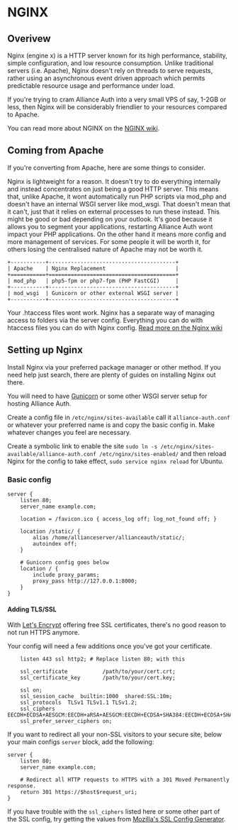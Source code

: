 # NGINX

## Overivew

Nginx (engine x) is a HTTP server known for its high performance, stability, simple configuration, and low resource consumption. Unlike traditional servers (i.e. Apache), Nginx doesn't rely on threads to serve requests, rather using an asynchronous event driven approach which permits predictable resource usage and performance under load.

If you're trying to cram Alliance Auth into a very small VPS of say, 1-2GB or less, then Nginx will be considerably friendlier to your resources compared to Apache.

You can read more about NGINX on the [NGINX wiki](https://www.nginx.com/resources/wiki/).

## Coming from Apache

If you're converting from Apache, here are some things to consider.

Nginx is lightweight for a reason. It doesn't try to do everything internally and instead concentrates on just being a good HTTP server. This means that, unlike Apache, it wont automatically run PHP scripts via mod_php and doesn't have an internal WSGI server like mod_wsgi. That doesn't mean that it can't, just that it relies on external processes to run these instead. This might be good or bad depending on your outlook. It's good because it allows you to segment your applications, restarting Alliance Auth wont impact your PHP applications. On the other hand it means more config and more management of services. For some people it will be worth it, for others losing the centralised nature of Apache may not be worth it.

```eval_rst
+-----------+----------------------------------------+
| Apache    | Nginx Replacement                      | 
+===========+========================================+
| mod_php   | php5-fpm or php7-fpm (PHP FastCGI)     | 
+-----------+----------------------------------------+
| mod_wsgi  | Gunicorn or other external WSGI server |
+-----------+----------------------------------------+

```

Your .htaccess files wont work. Nginx has a separate way of managing access to folders via the server config. Everything you can do with htaccess files you can do with Nginx config. [Read more on the Nginx wiki](https://www.nginx.com/resources/wiki/start/topics/examples/likeapache-htaccess/)

## Setting up Nginx

Install Nginx via your preferred package manager or other method. If you need help just search, there are plenty of guides on installing Nginx out there.

You will need to have [Gunicorn](gunicorn.md) or some other WSGI server setup for hosting Alliance Auth.

Create a config file in `/etc/nginx/sites-available` call it `alliance-auth.conf` or whatever your preferred name is and copy the basic config in. Make whatever changes you feel are necessary.

Create a symbolic link to enable the site `sudo ln -s /etc/nginx/sites-available/alliance-auth.conf /etc/nginx/sites-enabled/` and then reload Nginx for the config to take effect, `sudo service nginx reload` for Ubuntu.

### Basic config

```
server {
    listen 80;
    server_name example.com;

    location = /favicon.ico { access_log off; log_not_found off; }

    location /static/ {
        alias /home/allianceserver/allianceauth/static/;
        autoindex off;
    }

    # Gunicorn config goes below
    location / {
        include proxy_params;
        proxy_pass http://127.0.0.1:8000;
    }
}
```

#### Adding TLS/SSL

With [Let's Encrypt](https://letsencrypt.org/) offering free SSL certificates, there's no good reason to not run HTTPS anymore.

Your config will need a few additions once you've got your certificate.

```
    listen 443 ssl http2; # Replace listen 80; with this

    ssl_certificate           /path/to/your/cert.crt;
    ssl_certificate_key       /path/to/your/cert.key;

    ssl on;
    ssl_session_cache  builtin:1000  shared:SSL:10m;
    ssl_protocols  TLSv1 TLSv1.1 TLSv1.2;
    ssl_ciphers EECDH+ECDSA+AESGCM:EECDH+aRSA+AESGCM:EECDH+ECDSA+SHA384:EECDH+ECDSA+SHA256:EECDH+aRSA+SHA384:EECDH+aRSA+SHA256:EECDH+aRSA+RC4:EECDH:EDH+aRSA:RC4:!aNULL:!eNULL:!LOW:!3DES:!MD5:!EXP:!PSK:!SRP:!DSS;
    ssl_prefer_server_ciphers on;
```

If you want to redirect all your non-SSL visitors to your secure site, below your main configs `server` block, add the following:

```
server {
    listen 80;
    server_name example.com;

    # Redirect all HTTP requests to HTTPS with a 301 Moved Permanently response.
    return 301 https://$host$request_uri;
}
```

If you have trouble with the `ssl_ciphers` listed here or some other part of the SSL config, try getting the values from [Mozilla's SSL Config Generator](https://mozilla.github.io/server-side-tls/ssl-config-generator/).
